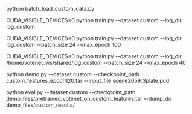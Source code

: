 

python batch_load_custom_data.py


CUDA_VISIBLE_DEVICES=0 python train.py --dataset custom --log_dir log_custom


CUDA_VISIBLE_DEVICES=0 python train.py --dataset custom --log_dir log_custom --batch_size 24 --max_epoch 100


CUDA_VISIBLE_DEVICES=0 python train.py --dataset custom --log_dir /home/votenet_ws/shared/log_custom --batch_size 24 --max_epoch 40


python demo.py --dataset custom --checkpoint_path custom_features_epoch120.tar --input_file scene2059_3plate.pcd


python eval.py --dataset custom --checkpoint_path demo_files/pretrained_votenet_on_custom_features.tar --dump_dir demo_files/custom_results/

